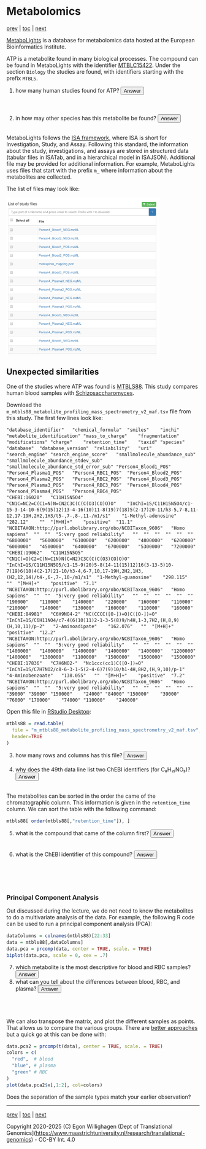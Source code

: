# Metabolomics

[prev](./identification.md) | [toc](./README.md) | [next](pathways.md)

<script>
  function toggleAnswer(id) {
  var answer = document.getElementById(id);
  if (answer.style.visibility === "hidden" ||
      answer.style.visibility === "none") {
    answer.style.visibility = "visible";
  } else {
    answer.style.visibility = "hidden";
  }
}
</script>


[MetaboLights](https://www.ebi.ac.uk/metabolights/) is a database
for metabolomics data hosted at the European Bioinformatics Institute.

ATP is a metabolite found in many biological processes. The compound
can be found in MetaboLights with the identifier
[MTBLC15422](https://www.ebi.ac.uk/metabolights/MTBLC15422). Under
the section `Biology` the studies are found, with identifiers starting
with the prefix `MTBLS`.

1. how many human studies found for ATP? <button onclick="toggleAnswer('q1')">Answer</button><span id="q1" style="visibility: hidden"> when you search via [https://www.ebi.ac.uk/metabolights/search](https://www.ebi.ac.uk/metabolights/search), at the time of writing, it lists 23 studies, with MTBLS87 being the oldest identifier.</span>
2. in how may other species has this metabolite be found? <button onclick="toggleAnswer('q2')">Answer</button><span id="q2" style="visibility: hidden"> The page lists more than ten other species.</span>

MetaboLights follows the [ISA framework](https://isa-tools.org/),
where ISA is short for Investigation, Study, and Assay. Following this standard, the information
about the study, investigations, and assays are stored in structured data (tabular files
in ISATab, and in a hierarchical model in ISAJSON). Additional file may be provided for
additional information. For example, MetaboLights uses files that start with the
prefix `m_` where information about the metabolites are collected.

The list of files may look like:

<img src="./i/Screenshot_20200322_205413.png" width="400px" />

## Unexpected similarities

One of the studies where ATP was found is [MTBLS88](https://www.ebi.ac.uk/metabolights/MTBLS88).
This study compares human blood samples with
[Schizosaccharomyces](https://en.wikipedia.org/wiki/Schizosaccharomyces).

Download the `m_mtbls88_metabolite_profiling_mass_spectrometry_v2_maf.tsv` file from this study.
The first few lines look like:

```tsv
"database_identifier"	"chemical_formula"	"smiles"	"inchi"	"metabolite_identification"	"mass_to_charge"	"fragmentation"	"modifications"	"charge"	"retention_time"	"taxid"	"species"	"database"	"database_version"	"reliability"	"uri"	"search_engine"	"search_engine_score"	"smallmolecule_abundance_sub"	"smallmolecule_abundance_stdev_sub"	"smallmolecule_abundance_std_error_sub"	"Person4_Blood1_POS"	"Person4_Plasma1_POS"	"Person4_RBC1_POS"	"Person4_Blood2_POS"	"Person4_Plasma2_POS"	"Person4_RBC2_POS"	"Person4_Blood3_POS"	"Person4_Plasma3_POS"	"Person4_RBC3_POS"	"Person4_Blood4_POS"	"Person4_Plasma4_POS"	"Person4_RBC4_POS"
"CHEBI:16020"	"C11H15N5O4"	"CN1C=NC2=C(C1=N)N=CN2C3C(C(C(O3)CO)O)O"	"InChI=1S/C11H15N5O4/c1-15-3-14-10-6(9(15)12)13-4-16(10)11-8(19)7(18)5(2-17)20-11/h3-5,7-8,11-12,17-19H,2H2,1H3/t5-,7-,8-,11-/m1/s1"	"1-Methyl-adenosine"	"282.12"	""	"[M+H]+"	"positive"	"11.1"	"NCBITAXON:http://purl.obolibrary.org/obo/NCBITaxon_9606"	"Homo sapiens"	""	""	"5:very good reliability"	""	""	""	""	""	""	"6800000"	"5600000"	"6100000"	"6200000"	"4800000"	"6200000"	"6000000"	"4500000"	"6400000"	"6700000"	"5300000"	"7200000"
"CHEBI:19062"	"C11H15N5O5"	"CN1C(=O)C2=C(N=C1N)N(C=N2)C3C(C(C(O3)CO)O)O"	"InChI=1S/C11H15N5O5/c1-15-9(20)5-8(14-11(15)12)16(3-13-5)10-7(19)6(18)4(2-17)21-10/h3-4,6-7,10,17-19H,2H2,1H3,(H2,12,14)/t4-,6-,7-,10-/m1/s1"	"1-Methyl-guanosine"	"298.115"	""	"[M+H]+"	"positive"	"7.1"	"NCBITAXON:http://purl.obolibrary.org/obo/NCBITaxon_9606"	"Homo sapiens"	""	""	"5:very good reliability"	""	""	""	""	""	""	"190000"	"110000"	"140000"	"220000"	"160000"	"110000"	"210000"	"140000"	"130000"	"160000"	"110000"	"160000"
"CHEBI:84981"	"C6H9NO4-2"	"NC(CCCC([O-])=O)C([O-])=O"	"InChI=1S/C6H11NO4/c7-4(6(10)11)2-1-3-5(8)9/h4H,1-3,7H2,(H,8,9)(H,10,11)/p-2"	"2-Aminoadipate"	"162.076"	""	"[M+H]+"	"positive"	"12.2"	"NCBITAXON:http://purl.obolibrary.org/obo/NCBITaxon_9606"	"Homo sapiens"	""	""	"5:very good reliability"	""	""	""	""	""	""	"1400000"	"1400000"	"1400000"	"1400000"	"1400000"	"1200000"	"1400000"	"1300000"	"1100000"	"1500000"	"1500000"	"1500000"
"CHEBI:17836"	"C7H6NO2-"	"Nc1ccc(cc1)C([O-])=O"	"InChI=1S/C7H7NO2/c8-6-3-1-5(2-4-6)7(9)10/h1-4H,8H2,(H,9,10)/p-1"	"4-Aminobenzoate"	"138.055"	""	"[M+H]+"	"positive"	"7.2"	"NCBITAXON:http://purl.obolibrary.org/obo/NCBITaxon_9606"	"Homo sapiens"	""	""	"5:very good reliability"	""	""	""	""	""	""	"39000"	"39000"	"150000"	"24000"	"84000"	"150000"	"39000"	"76000"	"170000"	"74000"	"110000"	"240000"
```

Open this file in [RStudio Desktop](https://posit.co/download/rstudio-desktop/):


```R
mtbls88 = read.table(
  file = "m_mtbls88_metabolite_profiling_mass_spectrometry_v2_maf.tsv",
  header=TRUE
)
```

3. how many rows and columns has this file? <button onclick="toggleAnswer('q3')">Answer</button><span id="q3" style="visibility: hidden"> The file opens as a table with 78 data rows (and one header line) and 33 variables.</span>
4. why does the 49th data line list two ChEBI identifiers (for C₈H₁₅NO₃)? <button onclick="toggleAnswer('q4')">Answer</button><span id="q4" style="visibility: hidden"> Both metabolites have the same chemical formula, and the experimental data (probably) matches both structures.</span>

The metabolites can be sorted in the order the came of the chromatographic column. This information
is given in the `retention_time` column. We can sort the table with the following command:

```R
mtbls88[ order(mtbls88[,"retention_time"]), ]
```

5. what is the compound that came of the column first? <button onclick="toggleAnswer('q5')">Answer</button><span id="q5" style="visibility: hidden"> The metabolite with the lowest retention time. In fact, three metabolites are given for the shortest retention time of 3.8 (units?).</span>
6. what is the ChEBI identifier of this compound? <button onclick="toggleAnswer('q6')">Answer</button><span id="q6" style="visibility: hidden"> Well, since it was actually
three, we have three identifiers: CHEBI:27732, CHEBI:73054, and CHEBI:73061. You can get these easily with this R command: `mtbls88[order(mtbls88[,"retention_time"]),][1:3,"database_identifier"]`</span>

### Principal Component Analysis

Out discussed during the lecture, we do not need to know the metabolites to do a multivariate analysis
of the data. For example, the following R code can be used to run a principal component analysis (PCA):

```R
dataColumns = colnames(mtbls88)[22:33]
data = mtbls88[,dataColumns]
data.pca = prcomp(data, center = TRUE, scale. = TRUE)
biplot(data.pca, scale = 0, cex = .7)
```

7. which metabolite is the most descriptive for blood and RBC samples? <button onclick="toggleAnswer('q7')">Answer</button><span id="q7" style="visibility: hidden"> Metabolite 36, CHEBI:17858, which is gluthatione disulphide.</span>
8. what can you tell about the differences between blood, RBC, and plasma? <button onclick="toggleAnswer('q8')">Answer</button><span id="q8" style="visibility: hidden"> Plasma has quite different abundances of the metabolites: in the first two principal components, the abundances are almost orthogonal to that of blood, and RBC. (What does that say about the three sample types?)</span>

We can also transpose the matrix, and plot the different samples as points. That allows us to compare the various groups. There
are [better approaches](https://www.r-bloggers.com/computing-and-visualizing-pca-in-r/) but a quick go at this can be done with:

```R
data.pca2 = prcomp(t(data), center = TRUE, scale. = TRUE)
colors = c(
  "red",  # blood
  "blue", # plasma
  "green" # RBC
)
plot(data.pca2$x[,1:2], col=colors)
```

Does the separation of the sample types match your earlier observation?


---

[prev](./identification.md) | [toc](./README.md) | [next](pathways.md)

Copyright 2020-2025 (C) Egon Willighagen (Dept of Translational Genomics](https://www.maastrichtuniversity.nl/research/translational-genomics) - CC-BY Int. 4.0
